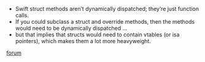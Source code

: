 - Swift struct methods aren’t dynamically dispatched; they’re just function calls.
- If you could subclass a struct and override methods, then the methods would need to be dynamically dispatched … 
- but that implies that structs would need to contain vtables (or isa pointers), which makes them a lot more heavyweight.

[forum](https://forums.swift.org/t/why-cant-structs-inherit-from-other-structs/3647)